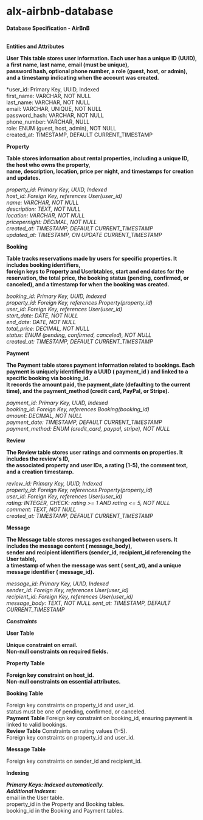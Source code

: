 # alx-airbnb-database
**Database Specification - AirBnB**<br><br>

**Entities and Attributes**

**User**
__This table stores user information. Each user has a unique ID (UUID), a first name, last name, email (must be unique), <br> password hash, optional phone number, a role (guest, host, or admin), and a timestamp indicating when the account was created.__<br>

*user_id: Primary Key, UUID, Indexed<br>
first_name: VARCHAR, NOT NULL<br>
last_name: VARCHAR, NOT NULL<br>
email: VARCHAR, UNIQUE, NOT NULL<br>
password_hash: VARCHAR, NOT NULL<br>
phone_number: VARCHAR, NULL<br>
role: ENUM (guest, host, admin), NOT NULL<br>
created_at: TIMESTAMP, DEFAULT CURRENT_TIMESTAMP

**Property**

__Table stores information about rental properties, including a unique ID, the host who owns the property__,<br> __name, description, location, price per night, and timestamps for creation and updates.__<br>

*property_id: Primary Key, UUID, Indexed<br>
host_id: Foreign Key, references User(user_id)<br>
name: VARCHAR, NOT NULL<br>
description: TEXT, NOT NULL<br>
location: VARCHAR, NOT NULL<br>
pricepernight: DECIMAL, NOT NULL<br>
created_at: TIMESTAMP, DEFAULT CURRENT_TIMESTAMP<br>
updated_at: TIMESTAMP, ON UPDATE CURRENT_TIMESTAMP*

**Booking**

__Table tracks reservations made by users for specific properties. It includes booking identifiers, <br> foreign keys to Property and Userbtables, start and end dates for the reservation, the total price, the booking status (pending, confirmed, or canceled), and a timestamp for when the booking was created.__

*booking_id: Primary Key, UUID, Indexed<br>
property_id: Foreign Key, references Property(property_id)<br>
user_id: Foreign Key, references User(user_id)<br>
start_date: DATE, NOT NULL<br>
end_date: DATE, NOT NULL<br>
total_price: DECIMAL, NOT NULL<br>
status: ENUM (pending, confirmed, canceled), NOT NULL<br>
created_at: TIMESTAMP, DEFAULT CURRENT_TIMESTAMP*

**Payment**<br>

__The Payment table stores payment information related to bookings. Each payment is uniquely identified by a UUID ( payment_id ) and linked to a specific booking via booking_id.<br> It records the amount paid, the payment_date (defaulting to the current time), and the payment_method (credit card, PayPal, or Stripe).__

*payment_id: Primary Key, UUID, Indexed<br>
booking_id: Foreign Key, references Booking(booking_id)<br>
amount: DECIMAL, NOT NULL<br>
payment_date: TIMESTAMP, DEFAULT CURRENT_TIMESTAMP<br>
payment_method: ENUM (credit_card, paypal, stripe), NOT NULL*

**Review**

__The Review table stores user ratings and comments on properties. It includes the review's ID, <br>the associated property and user IDs, a rating (1-5), the comment text, and a creation timestamp.__

*review_id: Primary Key, UUID, Indexed<br>
property_id: Foreign Key, references Property(property_id)<br>
user_id: Foreign Key, references User(user_id)<br>
rating: INTEGER, CHECK: rating >= 1 AND rating <= 5, NOT NULL<br>
comment: TEXT, NOT NULL<br>
created_at: TIMESTAMP, DEFAULT CURRENT_TIMESTAMP*

**Message**

__The Message table stores messages exchanged between users. It includes the message content (
message_body), <br>sender and recipient identifiers (sender_id, recipient_id referencing the User table), <br> a timestamp of when the message was sent ( sent_at), and a unique message identifier ( message_id).__

*message_id: Primary Key, UUID, Indexed<br>
sender_id: Foreign Key, references User(user_id)<br>
recipient_id: Foreign Key, references User(user_id)<br>
message_body: TEXT, NOT NULL
sent_at: TIMESTAMP, DEFAULT CURRENT_TIMESTAMP*

***Constraints***

**User Table**

__Unique constraint on email.<br>
Non-null constraints on required fields.__

**Property Table**

__Foreign key constraint on host_id.<br>
Non-null constraints on essential attributes.__

**Booking Table**

Foreign key constraints on property_id and user_id.<br>
status must be one of pending, confirmed, or canceled.<br>
**Payment Table**
Foreign key constraint on booking_id, ensuring payment is linked to valid bookings.<br>
**Review Table**
Constraints on rating values (1-5).<br>
Foreign key constraints on property_id and user_id.

**Message Table**

Foreign key constraints on sender_id and recipient_id.<br>

**Indexing**

*__Primary Keys: Indexed automatically.__*<br>
*__Additional Indexes:__*<br>
   email in the User table.<br>
    property_id in the Property and Booking tables.<br>
    booking_id in the Booking and Payment tables.
